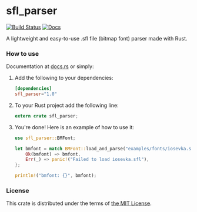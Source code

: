 # sfl_parser

[![Build Status](https://travis-ci.org/Teascade/sfl_parser.svg?branch=1.0.0)](https://travis-ci.org/Teascade/sfl_parser)
[![Docs](https://docs.rs/sfl_parser/badge.svg)](https://docs.rs/sfl_parser)

A lightweight and easy-to-use .sfl file (bitmap font) parser made with Rust.

### How to use
Documentation at [docs.rs][docs] or simply:

1. Add the following to your dependencies:  
   ```toml
   [dependencies]
   sfl_parser="1.0"
   ```
2. To your Rust project add the following line:
   ```rust
   extern crate sfl_parser;
   ```
3. You're done! Here is an example of how to use it:
   ```rust
   use sfl_parser::BMFont;

   let bmfont = match BMFont::load_and_parse("examples/fonts/iosevka.sfl") {
       Ok(bmfont) => bmfont,
       Err(_) => panic!("Failed to load iosevka.sfl"),
   };

   println!("bmfont: {}", bmfont);
   ```

### License
This crate is distributed under the terms of [the MIT License][license].

[license]: LICENSE.md
[docs]: https://dosc.rs/sfl_parser
